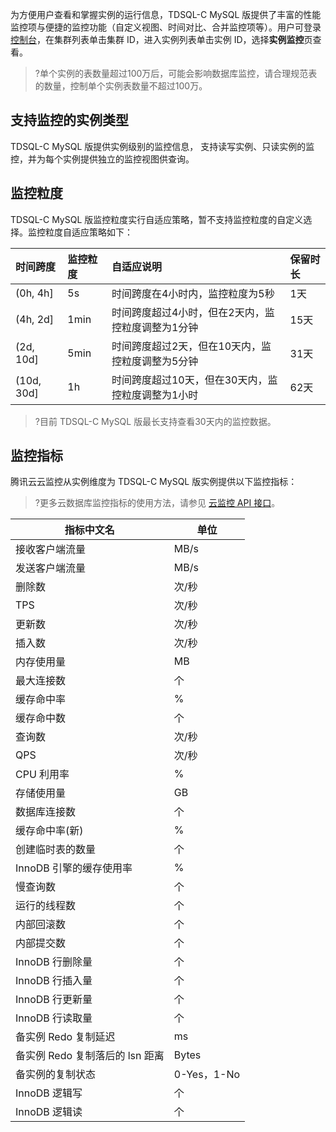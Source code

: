 
为方便用户查看和掌握实例的运行信息，TDSQL-C MySQL 版提供了丰富的性能监控项与便捷的监控功能（自定义视图、时间对比、合并监控项等）。用户可登录 [控制台](https://console.cloud.tencent.com/cynosdb)，在集群列表单击集群 ID，进入实例列表单击实例 ID，选择**实例监控**页查看。

>?单个实例的表数量超过100万后，可能会影响数据库监控，请合理规范表的数量，控制单个实例表数量不超过100万。

## 支持监控的实例类型
TDSQL-C MySQL 版提供实例级别的监控信息， 支持读写实例、只读实例的监控，并为每个实例提供独立的监控视图供查询。

## 监控粒度
TDSQL-C MySQL 版监控粒度实行自适应策略，暂不支持监控粒度的自定义选择。监控粒度自适应策略如下：

| 时间跨度 | 监控粒度 | 自适应说明 | 保留时长 |
|:-------|:--------|:----|:-----|
| (0h, 4h] | 5s | 时间跨度在4小时内，监控粒度为5秒 | 1天 |
| (4h, 2d] | 1min | 时间跨度超过4小时，但在2天内，监控粒度调整为1分钟 | 15天 |
| (2d, 10d] | 5min | 时间跨度超过2天，但在10天内，监控粒度调整为5分钟 | 31天 |
| (10d, 30d] | 1h | 时间跨度超过10天，但在30天内，监控粒度调整为1小时 | 62天 |

>?目前 TDSQL-C MySQL 版最长支持查看30天内的监控数据。
 
## 监控指标
腾讯云云监控从实例维度为 TDSQL-C MySQL 版实例提供以下监控指标：
>?更多云数据库监控指标的使用方法，请参见 [云监控 API 接口](https://cloud.tencent.com/document/product/248/45106)。

| 指标中文名                                                   | 单位                |
| ------------------------------------------------------------ | ------------------- |
| 接收客户端流量     | MB/s            |
| 发送客户端流量     | MB/s            |
| 删除数    | 次/秒            |
| TPS       | 次/秒            |
| 更新数    | 次/秒            |
| 插入数    | 次/秒            |
| 内存使用量  | MB            |
| 最大连接数  | 个              |
| 缓存命中率  | %              |
| 缓存命中数  | 个              |
| 查询数        | 次/秒            |
| QPS           | 次/秒            |
| CPU 利用率          | %              |
| 存储使用量           | GB             |
| 数据库连接数        | 个              |
| 缓存命中率(新)      | %              |
| 创建临时表的数量  | 个              |
| InnoDB 引擎的缓存使用率 | %               |
| 慢查询数       | 个             |
| 运行的线程数 | 个             |
| 内部回滚数    | 个             |
| 内部提交数    | 个             |
| InnoDB 行删除量 | 个              |
| InnoDB 行插入量 | 个              |
| InnoDB 行更新量 | 个              |
| InnoDB 行读取量 | 个              |
| 备实例 Redo 复制延迟                   | ms             |
| 备实例 Redo 复制落后的 lsn 距离    | Bytes          |
| 备实例的复制状态     | 0-Yes，1-No |
| InnoDB 逻辑写        | 个             |
| InnoDB 逻辑读        | 个              |

 
